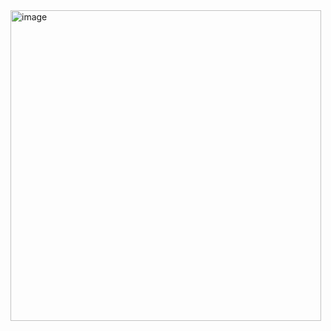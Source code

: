 <img width="497" alt="image" src="https://github.com/user-attachments/assets/762b2f97-afe7-421d-a9c0-7fb2c7ce6402" />
